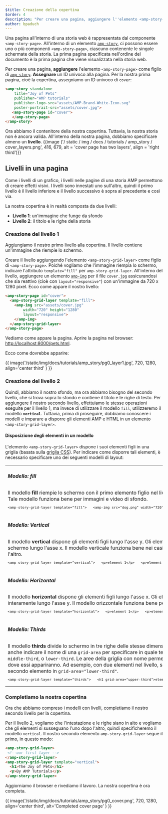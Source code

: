```yaml
---
$title: Creazione della copertina
$order: 4
description: "Per creare una pagina, aggiungere l''elemento <amp-story-page> come figlio di amp-story. Assegnare un ID univoco alla pagina. Per la nostra prima pagina, cioè la copertina, assegniamo un ID univoco di copertina: ..."
author: bpaduch
---
```


Una pagina all'interno di una storia web è rappresentata dal componente `<amp-story-page>`. All'interno di un elemento [`amp-story`](../../../../documentation/components/reference/amp-story.md), ci possono essere uno o più componenti `<amp-story-page>`, ciascuno contenente le singole schermate della storia. La prima pagina specificata nell'ordine del documento è la prima pagina che viene visualizzata nella storia web.

Per creare una pagina, **aggiungere** l'elemento `<amp-story-page>` come figlio di [`amp-story`](../../../../documentation/components/reference/amp-story.md). **Assegnare** un ID univoco alla pagina. Per la nostra prima pagina, cioè la copertina, assegniamo un ID univoco di `cover`:

```html
<amp-story standalone
    title="Joy of Pets"
    publisher="AMP tutorials"
    publisher-logo-src="assets/AMP-Brand-White-Icon.svg"
    poster-portrait-src="assets/cover.jpg">
   <amp-story-page id="cover">
   </amp-story-page>
</amp-story>
```

Ora abbiamo il contenitore della nostra copertina. Tuttavia, la nostra storia non è ancora valida. All'interno della nostra pagina, dobbiamo specificare almeno un **livello**. {{image ('/ static / img / docs / tutorials / amp_story / cover_layers.png', 416, 679, alt = 'cover page has two layers', align = 'right third')}}

## Livelli in una pagina

Come i livelli di un grafico, i livelli nelle pagine di una storia AMP permettono di creare effetti visivi. I livelli sono innestati uno sull'altro, quindi il primo livello è il livello inferiore e il livello successivo è sopra al precedente e così via.

La nostra copertina è in realtà composta da due livelli:

- **Livello 1**: un'immagine che funge da sfondo
- **Livello 2**: il titolo e le righe della storia

### Creazione del livello 1

Aggiungiamo il nostro primo livello alla copertina. Il livello contiene un'immagine che riempie lo schermo.

Creare il livello aggiungendo l'elemento `<amp-story-grid-layer>` come figlio di `<amp-story-page>`. Poiché vogliamo che l'immagine riempia lo schermo, indicare l'attributo `template="fill"` per `amp-story-grid-layer`. All'interno del livello, aggiungere un elemento [`amp-img`](../../../../documentation/components/reference/amp-img.md) per il file `cover.jpg` assicurandosi che sia reattivo (cioè con `layout="responsive"`) con un'immagine da 720 x 1280 pixel. Ecco come appare il nostro livello:

```html
<amp-story-page id="cover">
  <amp-story-grid-layer template="fill">
    <amp-img src="assets/cover.jpg"
        width="720" height="1280"
        layout="responsive">
    </amp-img>
  </amp-story-grid-layer>
</amp-story-page>
```

Vediamo come appare la pagina. Aprire la pagina nel browser: <a href="http://localhost:8000/pets.html">http://localhost:8000/pets.html</a>.

Ecco come dovrebbe apparire:

{{ image('/static/img/docs/tutorials/amp_story/pg0_layer1.jpg', 720, 1280, align='center third' ) }}

### Creazione del livello 2

Quindi, abbiamo il nostro sfondo, ma ora abbiamo bisogno del secondo livello, che si trova sopra lo sfondo e contiene il titolo e le righe di testo. Per aggiungere il nostro secondo livello, effettuiamo le stesse operazioni eseguite per il livello 1, ma invece di utilizzare il modello `fill`, utilizzeremo il modello **`vertical`**. Tuttavia, prima di proseguire, dobbiamo conoscere i modelli e imparare a disporre gli elementi AMP e HTML in un elemento `<amp-story-grid-layer>`.

#### Disposizione degli elementi in un modello

L'elemento `<amp-story-grid-layer>` dispone i suoi elementi figli in una griglia (basata sulla [griglia CSS](https://www.w3.org/TR/css-grid-1/)). Per indicare come disporre tali elementi, è necessario specificare uno dei seguenti modelli di layout:

<table class="noborder">
<tr>
    <td colspan="2"><h5 id="fill">Modello: fill</h5></td>
</tr>
<tr>
    <td width="65%">Il modello <strong>fill</strong> riempie lo schermo con il primo elemento figlio nel livello. Eventuali altri elementi figli nel livello non saranno visualizzati.     Tale modello funziona bene per immagini e video di sfondo.   <code class="nopad"><pre>&lt;amp-story-grid-layer template="fill">   &lt;amp-img src="dog.png" width="720" height="1280" layout="responsive">   &lt;/amp-img> &lt;/amp-story-grid-layer></pre></code>
</td>
    <td>     {{ image('/static/img/docs/tutorials/amp_story/layer-fill.png', 216, 341) }}</td>
</tr>
<tr>
    <td colspan="2"><h5 id="vertical">Modello: Vertical</h5></td>
</tr>
<tr>
    <td width="65%">Il modello <strong>vertical</strong> dispone gli elementi figli lungo l'asse y. Gli elementi sono allineati dalla parte alta dello schermo e occupano tutto lo schermo lungo l'asse x.     Il modello verticale funziona bene nei casi in cui si vogliono innestare verticalmente gli elementi l'uno dopo l'altro.    <code class="nopad"><pre>&lt;amp-story-grid-layer template="vertical">   &lt;p>element 1&lt;/p>   &lt;p>element 2&lt;/p>   &lt;p>element 3&lt;/p> &lt;/amp-story-grid-layer></pre></code>
</td>
    <td>{{ image('/static/img/docs/tutorials/amp_story/layer-vertical.png', 216, 341) }}</td>
</tr>
<tr>
    <td colspan="2"><h5 id="horizontal">Modello: Horizontal</h5></td>
</tr>
<tr>
    <td width="65%">Il modello <strong>horizontal</strong> dispone gli elementi figli lungo l'asse x. Gli elementi sono allineati all'inizio dello schermo e lo occupano interamente lungo l'asse y. Il modello orizzontale funziona bene per innestare gli elementi orizzontalmente uno dopo l'altro.<br><code class="nopad"><pre>&lt;amp-story-grid-layer template="horizontal">   &lt;p>element 1&lt;/p>   &lt;p>element 2&lt;/p>   &lt;p>element 3&lt;/p> &lt;/amp-story-grid-layer></pre></code>
</td>
    <td>     {{ image('/static/img/docs/tutorials/amp_story/layer-horizontal.png', 216, 341) }}</td>
</tr>
<tr>
    <td colspan="2"><h5 id="thirds">Modello: Thirds</h5></td>
</tr>
<tr>
<td width="65%">Il modello <strong>thirds</strong> divide lo schermo in tre righe delle stesse dimensioni e consente di assegnare i contenuti in ciascuna area. Si può anche indicare il nome di una <code>grid-area</code> per specificare in quale terzo dello schermo si vuole inserire un contenuto: <code>upper-third</code>, <code>middle-third</code>, o <code>lower-third</code>. Le aree della griglia con nome permettono di modificare il comportamento predefinito degli elementi e dove essi appariranno. Ad esempio, con due elementi nel livello, si può collocare il primo elemento in <code>grid-area="upper-third"</code> e il secondo elemento in <code>grid-area="lower-third"</code>. <code class="nopad"><pre>&lt;amp-story-grid-layer template="thirds">   &lt;h1 grid-area="upper-third">element 1&lt;/h1>   &lt;p grid-area="lower-third">element 2&lt;/p> &lt;/amp-story-grid-layer> </pre></code>
</td>
<td>{{ image('/static/img/docs/tutorials/amp_story/layer-thirds.png', 216, 341) }}</td>
</tr>
</table>

### Completiamo la nostra copertina

Ora che abbiamo compreso i modelli con livelli, completiamo il nostro secondo livello per la copertina.

Per il livello 2, vogliamo che l'intestazione e le righe siano in alto e vogliamo che gli elementi si susseguano l'uno dopo l'altro, quindi specificheremo il modello `vertical`. Il nostro secondo elemento `amp-story-grid-layer` segue il primo, in questo modo:

```html
<amp-story-grid-layer>
 <!--our first layer -->
</amp-story-grid-layer>
<amp-story-grid-layer template="vertical">
  <h1>The Joy of Pets</h1>
  <p>By AMP Tutorials</p>
</amp-story-grid-layer>
```

Aggiorniamo il browser e rivediamo il lavoro. La nostra copertina è ora completa.

{{ image('/static/img/docs/tutorials/amp_story/pg0_cover.png', 720, 1280, align='center third', alt='Completed cover page' ) }}
